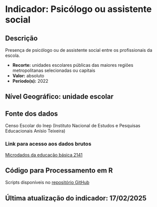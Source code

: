 # Indicador: Psicólogo ou assistente social

## Descrição

Presença de psicólogo ou de assistente social entre os profissionais da escola.

- **Recorte:** unidades escolares públicas das maiores regiões metropolitanas selecionadas ou capitais
- **Valor:** absoluto
- **Período(s):** 2022

## Nível Geográfico: **unidade escolar**

## Fonte dos dados
Censo Escolar do Inep (Instituto Nacional de Estudos e Pesquisas Educacionais Anísio Teixeira)

### Link para acesso aos dados brutos

[Microdados da educação básica 2141](https://www.gov.br/inep/pt-br/acesso-a-informacao/dados-abertos/indicadores-educacionais/taxas-de-rendimento-escolar)

## Código para Processamento em R
Scripts disponíveis no [repositório GitHub](https://github.com/cem-usp/georedus)

## Última atualização do indicador: 17/02/2025
